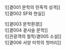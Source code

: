 ![[곁001 문학의 민족적 성격]]
<br/>
![[곁002 SF와 현실]]
<br/>

![[곁003 문학환경]]
<br/>
![[곁004 곁사슬 문학]]
<br/>
![[관광객의 철학/곁005 소설]]
<br/>
![[곁006 서양 미학의 첫머리]]


